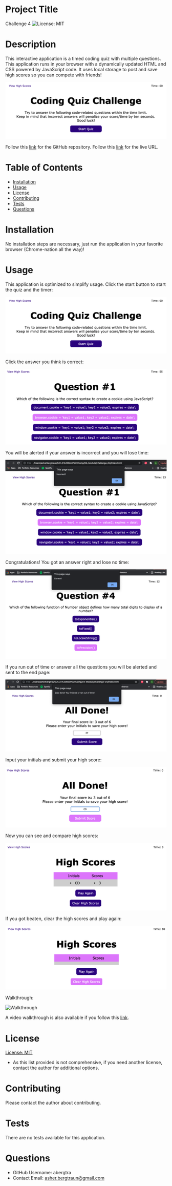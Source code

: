 # Project Title
Challenge 4 
![License: MIT](https://img.shields.io/badge/License-MIT-yellow.svg)

# Description
This interactive application is a timed coding quiz with multiple questions. 
This application runs in your browser with a dynamically updated HTML and CSS powered by JavaScript code.
It uses local storage to post and save high scores so you can compete with friends!

![First Page](./assets/images/page1.png)

Follow this [link](https://github.com/abergtra/challenge-04) for the GitHub repository.
Follow this [link](https://abergtra.github.io/challenge-04/) for the live URL.

# Table of Contents 
* [Installation](#-Installation)
* [Usage](#-Usage)
* [License](#-Installation)
* [Contributing](#-Contributing)
* [Tests](#-Tests)
* [Questions](#-Questions)
    
# Installation
No installation steps are necessary, just run the application in your favorite browser (Chrome-nation all the way)!

# Usage
This application is optimized to simplify usage. Click the start button to start the quiz and the timer:

![Start Page](./assets/images/page1.png)

Click the answer you think is correct:

![Question Page](./assets/images/page2.png)

You will be alerted if your answer is incorrect and you will lose time:

![Incorrect Page](./assets/images/page3.png)

Congratulations! You got an answer right and lose no time:

![Correct Page](./assets/images/page4.png)

If you run out of time or answer all the questions you will be alerted and sent to the end page:

![Done Page](./assets/images/page5.png)

Input your initials and submit your high score:

![Submit Score Page](./assets/images/page6.png)

Now you can see and compare high scores:

![High Score Page](./assets/images/page7.png)

If you got beaten, clear the high scores and play again:

![Clear Score Page](./assets/images/page8.png)

Walkthrough:

![Walkthrough](./assets/gifs/walkthrough.gif)

A video walkthrough is also available if you follow this [link](https://youtu.be/t3P8qioTuJQ).

# License 
[License: MIT](https://opensource.org/licenses/MIT) 
* As this list provided is not comprehensive, if you need another license, contact the author for additional options. 


# Contributing 
Please contact the author about contributing.

# Tests
There are no tests available for this application.

# Questions
* GitHub Username: abergtra
* Contact Email: asher.bergtraun@gmail.com